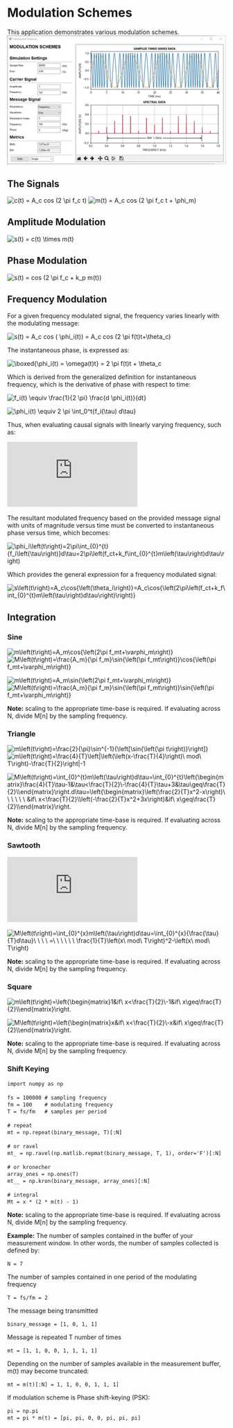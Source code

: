 # Modulation Schemes

This application demonstrates various modulation schemes.
![](images/modulation_schemes_gui.jpg)


## The Signals
![c(t) = A_c cos (2 \pi f_c t)](https://latex.codecogs.com/svg.latex?c(t)%20=%20A_c%20cos%20(2%20\pi%20f_c%20t))
![m(t) = A_c cos (2 \pi f_c t + \phi_m)](https://latex.codecogs.com/svg.latex?m(t)%20=%20A_c%20cos%20(2%20\pi%20f_c%20t%20+%20\phi_m))

## Amplitude Modulation
![s(t) = c(t) \times m(t)](https://latex.codecogs.com/svg.latex?s(t)%20=%20c(t)%20\times%20m(t))

## Phase Modulation
![s(t) = cos (2 \pi f_c + k_p m(t))](https://latex.codecogs.com/svg.latex?s(t)%20=%20cos%20(2%20\pi%20f_c%20+%20k_p%20m(t)))
## Frequency Modulation

For a given frequency modulated signal, the frequency varies linearly with the modulating message:

![s(t) = A_c cos ( \phi_i(t)) = A_c cos (2 \pi f(t)t+\theta_c)](https://latex.codecogs.com/svg.latex?s(t)%20=%20A_c%20cos%20(%20\phi_i(t))%20=%20A_c%20cos%20(2%20\pi%20f(t)t+\theta_c))

The instantaneous phase, is expressed as:

![\boxed{\phi_i(t) = \omega(t)t} = 2 \pi f(t)t + \theta_c](https://latex.codecogs.com/svg.latex?\boxed{\phi_i(t)%20=%20\omega(t)t}%20=%202%20\pi%20f(t)t%20+%20\theta_c)

Which is derived from the generalized definition for instantaneous frequency, which is the derivative of phase with respect to time:

![f_i(t) \equiv \frac{1}{2 \pi} \frac{d \phi_i(t)}{dt}](https://latex.codecogs.com/svg.latex?f_i(t)%20\equiv%20\frac{1}{2%20\pi}%20\frac{d%20\phi_i(t)}{dt})

![\phi_i(t) \equiv 2 \pi \int_0^t{f_i(\tau) d\tau}](https://latex.codecogs.com/svg.latex?\phi_i(t)%20\equiv%202%20\pi%20\int_0^t{f_i(\tau)%20d\tau})

Thus, when evaluating causal signals with linearly varying frequency, such as:

![f_i(t) = f_c + k_f m(t)](https://latex.codecogs.com/svg.latex?f_i(t)%20=%20f_c%20+%20k_f%20m(t))

The resultant modulated frequency based on the provided message signal with units of magnitude versus time must be converted to instantaneous phase versus time, which becomes:

![\phi_i\left(t\right)=2\pi\int_{0}^{t}{f_i\left(\tau\right)}d\tau=2\pi\left(f_ct+k_f\int_{0}^{t}m\left(\tau\right)d\tau\right)](https://latex.codecogs.com/svg.latex?\phi_i\left(t\right)=2\pi\int_{0}^{t}{f_i\left(\tau\right)}d\tau=2\pi\left(f_ct+k_f\int_{0}^{t}m\left(\tau\right)d\tau\right))

Which provides the general expression for a frequency modulated signal:

![s\left(t\right)=A_c\cos{\left(\theta_i\right)}=A_c\cos{\left(2\pi\left(f_ct+k_f\int_{0}^{t}m\left(\tau\right)d\tau\right)\right)}](https://latex.codecogs.com/svg.latex?s\left(t\right)=A_c\cos{\left(\theta_i\right)}=A_c\cos{\left(2\pi\left(f_ct+k_f\int_{0}^{t}m\left(\tau\right)d\tau\right)\right)})

## Integration
### Sine
![m\left(t\right)=A_m\cos{\left(2\pi f_mt+\varphi_m\right)}](https://latex.codecogs.com/svg.latex?m\left(t\right)=A_m\cos{\left(2\pi%20f_mt+\varphi_m\right)})
![M\left(t\right)=\frac{A_m}{\pi f_m}\sin{\left(\pi f_mt\right)}\cos{\left(\pi f_mt+\varphi_m\right)}](https://latex.codecogs.com/svg.latex?M\left(t\right)=\frac{A_m}{\pi%20f_m}\sin{\left(\pi%20f_mt\right)}\cos{\left(\pi%20f_mt+\varphi_m\right)})

![m\left(t\right)=A_m\sin{\left(2\pi f_mt+\varphi_m\right)}](https://latex.codecogs.com/svg.latex?m\left(t\right)=A_m\sin{\left(2\pi%20f_mt+\varphi_m\right)})
![M\left(t\right)=\frac{A_m}{\pi f_m}\sin{\left(\pi f_mt\right)}\sin{\left(\pi f_mt+\varphi_m\right)}](https://latex.codecogs.com/svg.latex?M\left(t\right)=\frac{A_m}{\pi%20f_m}\sin{\left(\pi%20f_mt\right)}\sin{\left(\pi%20f_mt+\varphi_m\right)})

**Note:** scaling to the appropriate time-base is required. If evaluating across N, divide M[n] by the sampling frequency.

### Triangle
![m\left(t\right)=\frac{2}{\pi}\sin^{-1}{\left[\sin{\left(\pi t\right)}\right]}](https://latex.codecogs.com/svg.latex?m\left(t\right)=\frac{2}{\pi}\sin^{-1}{\left[\sin{\left(\pi%20t\right)}\right]})
![m\left(t\right)=\frac{4}{T}\left|\left(\left(x-\frac{T}{4}\right)\ mod\ T\right)-\frac{T}{2}\right|-1](https://latex.codecogs.com/svg.latex?m\left(t\right)=\frac{4}{T}\left|\left(\left(x-\frac{T}{4}\right)\%20mod\%20T\right)-\frac{T}{2}\right|-1)

![M\left(t\right)=\int_{0}^{t}m\left(\tau\right)d\tau=\int_{0}^{t}\left\{\begin{matrix}\frac{4}{T}\tau-1&\tau<\frac{T}{2}\\-\frac{4}{T}\tau+3&\tau\geq\frac{T}{2}\\\end{matrix}\right.d\tau=\left\{\begin{matrix}\left(\frac{2}{T}x^2-x\right)\ \ \ \ \ \ &if\ x<\frac{T}{2}\\\left(-\frac{2}{T}x^2+3x\right)&if\ x\geq\frac{T}{2}\\\end{matrix}\right.](https://latex.codecogs.com/svg.latex?M\left(t\right)=\int_{0}^{t}m\left(\tau\right)d\tau=\int_{0}^{t}\left\{\begin{matrix}\frac{4}{T}\tau-1&\tau%3C\frac{T}{2}\\-\frac{4}{T}\tau+3&\tau\geq\frac{T}{2}\\\end{matrix}\right.d\tau=\left\{\begin{matrix}\left(\frac{2}{T}x^2-x\right)\%20\%20\%20\%20\%20\%20&if\%20x%3C\frac{T}{2}\\\left(-\frac{2}{T}x^2+3x\right)&if\%20x\geq\frac{T}{2}\\\end{matrix}\right.)

**Note:** scaling to the appropriate time-base is required. If evaluating across N, divide M[n] by the sampling frequency.

### Sawtooth
![x=x\ mod\ T](https://latex.codecogs.com/svg.latex?x=x\%20mod\%20T)

![M\left(t\right)=\int_{0}^{x}m\left(\tau\right)d\tau=\int_{0}^{x}{\frac{\tau}{T}d\tau}\ \ \ \ =\ \ \ \ \ \ \frac{1}{T}\left(x\ mod\ T\right)^2-\left(x\ mod\ T\right)](https://latex.codecogs.com/svg.latex?M\left(t\right)=\int_{0}^{x}m\left(\tau\right)d\tau=\int_{0}^{x}{\frac{\tau}{T}d\tau}\%20\%20\%20\%20=\%20\%20\%20\%20\%20\%20\frac{1}{T}\left(x\%20mod\%20T\right)^2-\left(x\%20mod\%20T\right))

**Note:** scaling to the appropriate time-base is required. If evaluating across N, divide M[n] by the sampling frequency.

### Square
![m\left(t\right)=\left\{\begin{matrix}1&if\ x<\frac{T}{2}\\-1&if\ x\geq\frac{T}{2}\\\end{matrix}\right.](https://latex.codecogs.com/svg.latex?m\left(t\right)=\left\{\begin{matrix}1&if\%20x%3C\frac{T}{2}\\-1&if\%20x\geq\frac{T}{2}\\\end{matrix}\right.)

![M\left(t\right)=\left\{\begin{matrix}x&if\ x<\frac{T}{2}\\-x&if\ x\geq\frac{T}{2}\\\end{matrix}\right.](https://latex.codecogs.com/svg.latex?M\left(t\right)=\left\{\begin{matrix}x&if\%20x%3C\frac{T}{2}\\-x&if\%20x\geq\frac{T}{2}\\\end{matrix}\right.)

**Note:** scaling to the appropriate time-base is required. If evaluating across N, divide M[n] by the sampling frequency.

### Shift Keying

    import numpy as np

    fs = 100000	# sampling frequency
    fm = 100  	# modulating frequency
    T = fs/fm	# samples per period

    # repeat
    mt = np.repeat(binary_message, T)[:N]

    # or ravel
    mt_ = np.ravel(np.matlib.repmat(binary_message, T, 1), order='F')[:N]

    # or kronecher
    array_ones = np.ones(T)
    mt__ = np.kron(binary_message, array_ones)[:N]

    # integral
    Mt = x * (2 * m(t) - 1)

**Note:** scaling to the appropriate time-base is required. If evaluating across N, divide M[n] by the sampling frequency.

**Example:**
The number of samples contained in the buffer of your measurement window. In other words, the number of samples collected is defined by:

    N = 7
The number of samples contained in one period of the modulating frequency

    T = fs/fm = 2

The message being transmitted

    binary_message = [1, 0, 1, 1]

Message is repeated T number of times

    mt = [1, 1, 0, 0, 1, 1, 1, 1]

Depending on the number of samples available in the measurement buffer, m(t) may become truncated:

    mt = m(t)[:N] = 1, 1, 0, 0, 1, 1, 1]

If modulation scheme is Phase shift-keying (PSK):

    pi = np.pi
    mt = pi * m(t) = [pi, pi, 0, 0, pi, pi, pi]